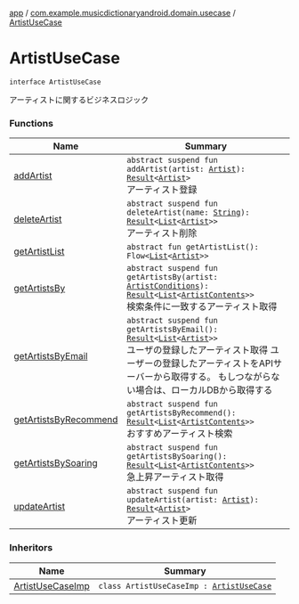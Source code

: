 [app](../../index.md) / [com.example.musicdictionaryandroid.domain.usecase](../index.md) / [ArtistUseCase](./index.md)

# ArtistUseCase

`interface ArtistUseCase`

アーティストに関するビジネスロジック

### Functions

| Name | Summary |
|---|---|
| [addArtist](add-artist.md) | `abstract suspend fun addArtist(artist: `[`Artist`](../../com.example.musicdictionaryandroid.domain.model.entity/-artist/index.md)`): `[`Result`](../../com.example.musicdictionaryandroid.domain.model.value/-result/index.md)`<`[`Artist`](../../com.example.musicdictionaryandroid.domain.model.entity/-artist/index.md)`>`<br>アーティスト登録 |
| [deleteArtist](delete-artist.md) | `abstract suspend fun deleteArtist(name: `[`String`](https://kotlinlang.org/api/latest/jvm/stdlib/kotlin/-string/index.html)`): `[`Result`](../../com.example.musicdictionaryandroid.domain.model.value/-result/index.md)`<`[`List`](https://kotlinlang.org/api/latest/jvm/stdlib/kotlin.collections/-list/index.html)`<`[`Artist`](../../com.example.musicdictionaryandroid.domain.model.entity/-artist/index.md)`>>`<br>アーティスト削除 |
| [getArtistList](get-artist-list.md) | `abstract fun getArtistList(): Flow<`[`List`](https://kotlinlang.org/api/latest/jvm/stdlib/kotlin.collections/-list/index.html)`<`[`Artist`](../../com.example.musicdictionaryandroid.domain.model.entity/-artist/index.md)`>>` |
| [getArtistsBy](get-artists-by.md) | `abstract suspend fun getArtistsBy(artist: `[`ArtistConditions`](../../com.example.musicdictionaryandroid.domain.model.value/-artist-conditions/index.md)`): `[`Result`](../../com.example.musicdictionaryandroid.domain.model.value/-result/index.md)`<`[`List`](https://kotlinlang.org/api/latest/jvm/stdlib/kotlin.collections/-list/index.html)`<`[`ArtistContents`](../../com.example.musicdictionaryandroid.domain.model.entity/-artist-contents/index.md)`>>`<br>検索条件に一致するアーティスト取得 |
| [getArtistsByEmail](get-artists-by-email.md) | `abstract suspend fun getArtistsByEmail(): `[`Result`](../../com.example.musicdictionaryandroid.domain.model.value/-result/index.md)`<`[`List`](https://kotlinlang.org/api/latest/jvm/stdlib/kotlin.collections/-list/index.html)`<`[`Artist`](../../com.example.musicdictionaryandroid.domain.model.entity/-artist/index.md)`>>`<br>ユーザの登録したアーティスト取得 ユーザーの登録したアーティストをAPIサーバーから取得する。 もしつながらない場合は、ローカルDBから取得する |
| [getArtistsByRecommend](get-artists-by-recommend.md) | `abstract suspend fun getArtistsByRecommend(): `[`Result`](../../com.example.musicdictionaryandroid.domain.model.value/-result/index.md)`<`[`List`](https://kotlinlang.org/api/latest/jvm/stdlib/kotlin.collections/-list/index.html)`<`[`ArtistContents`](../../com.example.musicdictionaryandroid.domain.model.entity/-artist-contents/index.md)`>>`<br>おすすめアーティスト検索 |
| [getArtistsBySoaring](get-artists-by-soaring.md) | `abstract suspend fun getArtistsBySoaring(): `[`Result`](../../com.example.musicdictionaryandroid.domain.model.value/-result/index.md)`<`[`List`](https://kotlinlang.org/api/latest/jvm/stdlib/kotlin.collections/-list/index.html)`<`[`ArtistContents`](../../com.example.musicdictionaryandroid.domain.model.entity/-artist-contents/index.md)`>>`<br>急上昇アーティスト取得 |
| [updateArtist](update-artist.md) | `abstract suspend fun updateArtist(artist: `[`Artist`](../../com.example.musicdictionaryandroid.domain.model.entity/-artist/index.md)`): `[`Result`](../../com.example.musicdictionaryandroid.domain.model.value/-result/index.md)`<`[`Artist`](../../com.example.musicdictionaryandroid.domain.model.entity/-artist/index.md)`>`<br>アーティスト更新 |

### Inheritors

| Name | Summary |
|---|---|
| [ArtistUseCaseImp](../-artist-use-case-imp/index.md) | `class ArtistUseCaseImp : `[`ArtistUseCase`](./index.md) |
